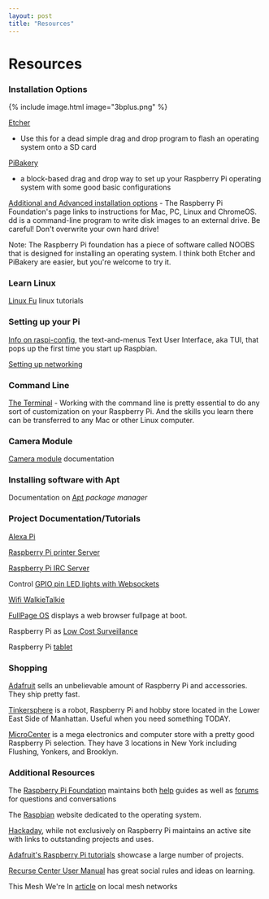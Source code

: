 ```yaml
---
layout: post
title: "Resources"
---
```


# Resources

### Installation Options

{% include image.html image="3bplus.png" %}

[Etcher](https://www.balena.io/etcher/)
- Use this for a dead simple drag and drop program to flash an operating system onto a SD card

[PiBakery](https://www.pibakery.org/)
- a block-based drag and drop way to set up your Raspberry Pi operating system with some good basic configurations

[Additional and Advanced installation options](https://www.raspberrypi.org/documentation/installation/installing-images/) - The Raspberry Pi Foundation's page links to instructions for Mac, PC, Linux and ChromeOS. dd is a command-line program to write disk images to an external drive. Be careful! Don't overwrite your own hard drive!

Note: The Raspberry Pi foundation has a piece of software called NOOBS that is designed for installing an operating system. I think both Etcher and PiBakery are easier, but you're welcome to try it.


### Learn Linux

[Linux Fu](https://linuxjourney.com/) linux tutorials

### Setting up your Pi

[Info on raspi-config](https://www.raspberrypi.org/documentation/configuration/raspi-config.md), the text-and-menus Text User Interface, aka TUI, that pops up the first time you start up Raspbian. 

[Setting up networking](https://www.raspberrypi.org/documentation/configuration/wireless/README.md)

### Command Line

[The Terminal](https://www.raspberrypi.org/documentation/usage/terminal/README.md) - Working with the command line is pretty essential to do any sort of customization on your Raspberry Pi. And the skills you learn there can be transferred to any Mac or other Linux computer.

### Camera Module

[Camera module](https://www.raspberrypi.org/documentation/usage/camera/README.md) documentation

### Installing software with Apt

Documentation on [Apt](https://www.raspberrypi.org/documentation/linux/software/apt.md) *package manager*

### Project Documentation/Tutorials

[Alexa Pi](https://github.com/alexa-pi/AlexaPi)

[Raspberry Pi printer Server](https://pimylifeup.com/raspberry-pi-print-server/)

[Raspberry Pi IRC Server](https://raspadmin.wordpress.com/)

Control [GPIO pin LED lights with Websockets](https://www.hackster.io/dataplicity/control-raspberry-pi-gpios-with-websockets-af3d0c) 

[Wifi WalkieTalkie](http://projectable.me/i-built-a-wifi-walkie-talkie-for-my-kids-now-you-can-too/)

[FullPage OS](https://github.com/guysoft/FullPageOS) displays a web browser fullpage at boot.

Raspberry Pi as [Low Cost Surveillance](https://www.codeproject.com/Articles/665518/Raspberry-Pi-as-low-cost-HD-surveillance-camera)

Raspberry Pi [tablet](https://makezine.com/2014/01/07/how-i-built-a-raspberry-pi-tablet/)

### Shopping

[Adafruit](https://learn.adafruit.com/category/raspberry-pi) sells an unbelievable amount of Raspberry Pi and accessories. They ship pretty fast.

[Tinkersphere](https://tinkersphere.com/) is a robot, Raspberry Pi and hobby store located in the Lower East Side of Manhattan. Useful when you need something TODAY.

[MicroCenter](https://www.microcenter.com/) is a mega electronics and computer store with a pretty good Raspberry Pi selection. They have 3 locations in New York including Flushing, Yonkers, and Brooklyn.

### Additional Resources

The [Raspberry Pi Foundation](https://www.raspberrypi.org/)  maintains both [help](https://www.raspberrypi.org/help/) guides as well as [forums](https://www.raspberrypi.org/forums/) for questions and conversations

The [Raspbian](https://raspbian.org/) website dedicated to the operating system.

[Hackaday](https://hackaday.com/), while not exclusively on Raspberry Pi maintains an active site with links to outstanding projects and uses.

[Adafruit's Raspberry Pi tutorials](https://learn.adafruit.com/search?q=Raspberry%20Pi) showcase a large number of projects.

[Recurse Center User Manual](https://www.recurse.com/manual) has great social rules and ideas on learning.

This Mesh We're In [article](https://www.fastcompany.com/3044686/mesh-networks-and-the-local-internet-movement) on local mesh networks
